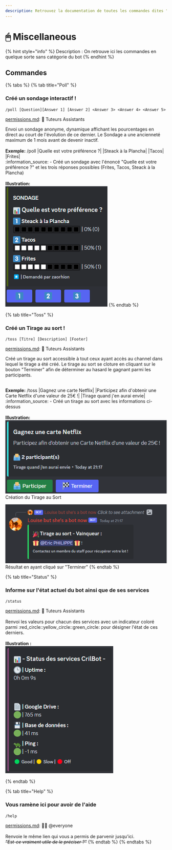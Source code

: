 ```yaml
---
description: Retrouvez la documentation de toutes les commandes dites "Misc' "
---
```


# 🖱 Miscellaneous

{% hint style="info" %}
Description : On retrouve ici les commandes en quelque sorte sans catégorie du bot
{% endhint %}

## Commandes

{% tabs %}
{% tab title="Poll" %}
### Créé un sondage interactif !

```
/poll [Question][Answer 1] [Answer 2] <Answer 3> <Answer 4> <Answer 5>
```

[permissions.md](../fundamentals/fondamentaux/permissions.md "mention"): 📘 Tuteurs Assistants

Envoi un sondage anonyme, dynamique affichant les pourcentages en direct au court de l'évolution de ce dernier. Le Sondage a une ancienneté maximum de 1 mois avant de devenir inactif.\
\
**Exemple:** /poll |Quelle est votre préférence ?| |Steack à la Plancha| |Tacos| |Frites|\
:information\_source: - Créé un sondage avec l'énoncé "Quelle est votre préférence ?" et les trois réponses possibles (Frites, Tacos, Steack à la Plancha)\
\
**Illustration:** \
![](<../.gitbook/assets/image (19).png>)
{% endtab %}

{% tab title="Toss" %}
### Créé un Tirage au sort !

```
/toss [Titre] [Description] [Footer]
```

[permissions.md](../fundamentals/fondamentaux/permissions.md "mention"): 📘 Tuteurs Assistants

Créé un tirage au sort accessible à tout ceux ayant accès au channel dans lequel le tirage a été créé. Le tirage au sort se cloture en cliquant sur le bouton "Terminer" afin de déterminer au hasard le gagnant parmi les participants.

\
**Exemple:** /toss |Gagnez une carte Netflix| |Participez afin d'obtenir une Carte Netflix d'une valeur de 25€ !| |Tirage quand j'en aurai envie|\
:information\_source: - Créé un tirage au sort avec les informations ci-dessus\
\
**Illustration:** \
![](<../.gitbook/assets/image (20).png>)Création du Tirage au Sort

![](<../.gitbook/assets/image (21).png>)Résultat en ayant cliqué sur "Terminer"
{% endtab %}

{% tab title="Status" %}
### Informe sur l'état actuel du bot ainsi que de ses services

```
/status
```

[permissions.md](../fundamentals/fondamentaux/permissions.md "mention"): 📘 Tuteurs Assistants\
\
Renvoi les valeurs pour chacun des services avec un indicateur coloré parmi :red\_circle::yellow\_circle::green\_circle: pour désigner l'état de ces derniers.\
\
**Illustration :** \
![](<../.gitbook/assets/image (18).png>)


{% endtab %}

{% tab title="Help" %}
### Vous ramène ici pour avoir de l'aide

```
/help
```

[permissions.md](../fundamentals/fondamentaux/permissions.md "mention"): :student: @everyone\
\
Renvoie le même lien qui vous a permis de parvenir jusqu'ici. \
&#x20;~~_"Est-ce vraiment utile de le préciser ?"_~~
{% endtab %}
{% endtabs %}
